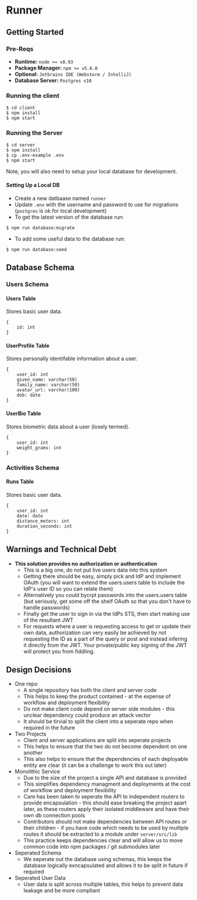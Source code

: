 # Runner

## Getting Started
### Pre-Reqs
* **Runtime:**  `node >= v8.93`
* **Package Manager:** `npm >= v5.6.0`
* **Optional:** `Jetbrains IDE (Webstorm / IntelliJ)`
* **Database Server:** `Postgres v10` 

### Running the client
```
$ cd client
$ npm install
$ npm start
```

### Running the Server
```
$ cd server
$ npm install
$ cp .env-example .env
$ npm start
```


Note, you will also need to setup your local database for development.


#### Setting Up a Local DB

* Create a new datbaase named `runner`
* Update `.env` with the username and password to use for migrations (`postgres` is ok for local development)
* To get the latest version of the database run: 
``` 
$ npm run database:migrate
```
* To add some useful data to the database run:
``` 
$ npm run database:seed
```

## Database Schema
### Users Schema
#### Users Table
Stores basic user data.
```
{
    id: int
}

```
#### UserProfile Table
Stores personally identifable information about a user.
```
{
    user_id: int
    given_name: varchar(50)
    family_name: varchar(50)
    avatar_url: varchar(100)
    dob: date 
}
```

#### UserBio Table
Stores biometric data about a user (losely termed).
```
{
    user_id: int
    weight_grams: int 
}
```

### Activities Schema

#### Runs Table
Stores basic user data.
```
{
    user_id: int
    date: date
    distance_meters: int
    duration_seconds: int
}

```

## Warnings and Technical Debt
* **This solution provides no authorization or authentication**
  * This is a big one, do not put live users data into this system
  * Getting there should be easy, simply pick and IdP and implement OAuth (you will want to extend the users.users table to include the IdP's user ID so you can relate them)
  * Alternatively you could bycrpt passwords into the users.users table (but seriously, get some off the shelf OAuth so that you don't have to handle passwords)
  * Finally get the user to sign in via the IdPs STS, then start making use of the resultant JWT
  * For requests where a user is requesting access to get or update their own data, authorization can very easily be achieved by not requesting the ID as a part of the query or post and instead infering it directly from the JWT. Your private/public key signing of the JWT will protect you from fiddling.

## Design Decisions
* One repo
  * A single repository has both the client and server code
  * This helps to keep the product contained - at the expense of workflow and deployment flexibility
  * Do not make client code depend on server side modules - this unclear dependency could produce an attack vector
  * It should be tirvial to split the client into a seperate repo when required in the future
* Two Projects
  * Client and server applications are split into seperate projects
  * This helps to ensure that the two do not become dependent on one another
  * This also helps to ensure that the dependencies of each deployable entity are clear (it can be a challenge to work this out later)
* Monolithic Service
  * Due to the size of the project a single API and database is provided
  * This simplifies dependency managment and deployments at the cost of workflow and deployment flexibility
  * Care has been taken to seperate the API to independent routers to provide encapsulation - this should ease breaking the project apart later, as these routers apply their isolated middleware and have their own db connection pools
  * Contributors should not make dependencies between API routes or their children - if you have code which needs to be used by multiple routes it should be extracted to a module under `server/src/lib`
  * This practice keeps dependencies clear and will allow us to move common code into npm packages / git submodules later
* Seperated Schema
  * We seperate out the database using schemas, this keeps the database logically exncapsulated and allows it to be split in future if required
* Seperated User Data
  * User data is split across multiple tables, this helps to prevent data leakage and be more compliant

